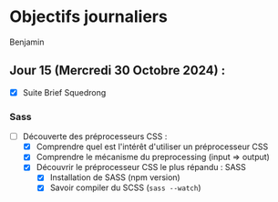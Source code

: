 # Objectifs journaliers

Benjamin

## Jour 15 (Mercredi 30 Octobre 2024) :

- [X] Suite Brief Squedrong

### Sass

- [ ] Découverte des préprocesseurs CSS :
  - [X] Comprendre quel est l'intérêt d'utiliser un préprocesseur CSS
  - [X] Comprendre le mécanisme du preprocessing (input => output)
  - [X] Découvrir le préprocesseur CSS le plus répandu : SASS
    - [X] Installation de SASS (npm version)
    - [X] Savoir compiler du SCSS (`sass --watch`)
